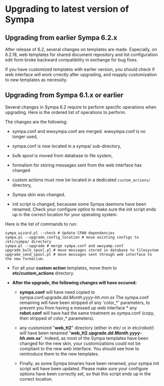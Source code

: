 Upgrading to latest version of Sympa
====================================

Upgrading from earlier Sympa 6.2.x
----------------------------------

After release of 6.2, several changes on templates are made. Especially, on 6.2.18, web templates for shared document repository and list configuration edit form broke backward compatibility in exchange for bug fixes.

If you have customized templates with earlier version, you should check if web interface will work crrectly after upgrading, and reapply customization to new templates as necessity.

Upgrading from Sympa 6.1.x or earlier
-------------------------------------

Several changes in Sympa 6.2 require to perform specific operations when upgrading. Here is the ordered list of operations to perform.

The changes are the following:

  - sympa.conf and wwsympa.conf are merged. wwsympa.conf is no longer used,

  - sympa.conf is now located in a sympa/ sub-directory,

  - bulk spool is moved from database to file system,

  - formalism for storing messages sent from the web interface has changed

  - custom actions must now be located in a dedicated `custom_actions/` directory,

  - Sympa skin was changed.

  - init script is changed, becausee some Sympa daemons have been renamed. Check your configure optins to make sure the init script ends up in the correct location for your operating system.

Here is the list of commands to run:

``` code
sympa_wizard.pl --check # Update CPAN dependencies
sympa.pl --upgrade_config_location # move existing configs to /etc/sympa/ directory
sympa.pl --upgrade # merge sympa.conf and wwsyamp.conf
upgrade_bulk_spool.pl # move messages stored in database to filesystem
upgrade_send_spool.pl # move messages sent through web interface to the new formalism.
```

  - For all your **custom action** templates, move them to **etc/custom\_actions** directory.
  - **After the upgrade, the following changes will have occured:**

      - **sympa.conf** will have need copied to sympa.conf.upgrade._dd_._Month_._yyyy_-_hh_._mm_._ss_ The sympa.conf remaining will have been stripped of any 'color\_\*' parameters, to prevent you from having a messed up web interface \* any **robot.conf** will have had the same treatment as sympa.conf (copy, then stripped of color\_* parameters).

      - any customized "**web\_tt2**" directory (either in etc/ or in etc/_robot_/) will have been renamed "**web\_tt2.upgrade._dd_._Month_._yyyy_-_hh_._mm_._ss_**". Indeed, as most of the Sympa templates have been changed for the new skin, your customizations could not be compliant to the new web interface. You should see how to reintroduce them to the new templates.

      - Finally, as some Sympa binaries have been renamed, your sympa init script will have been updated. Please make sure your configure options have been correctly set, so that this script ends up in the correct location.


